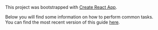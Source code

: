 This project was bootstrapped with [Create React App](https://github.com/ozanx01/Mars_Rover).

Below you will find some information on how to perform common tasks.<br>
You can find the most recent version of this guide [here](https://github.com/ozanx01/Mars_Rover).
